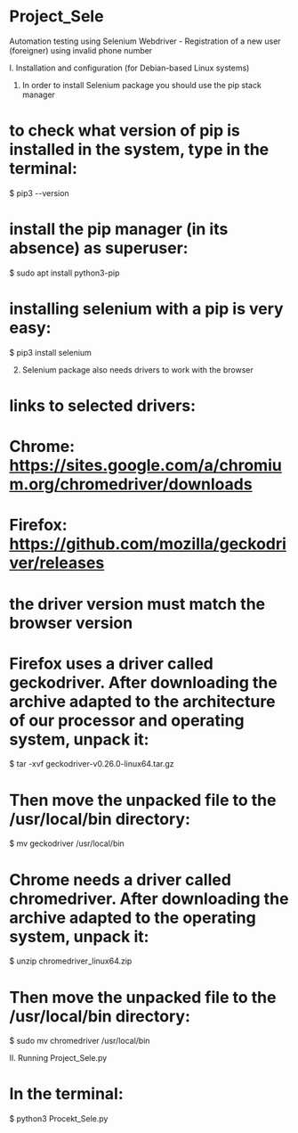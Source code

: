 # Project_Sele
Automation testing using Selenium Webdriver - Registration of a new user (foreigner) using invalid phone number

I. Installation and configuration (for Debian-based Linux systems)

1. In order to install Selenium package you should use the pip stack manager
# to check what version of pip is installed in the system, type in the terminal:
$ pip3 --version

# install the pip manager (in its absence) as superuser:
$ sudo apt install python3-pip

# installing selenium with a pip is very easy:
$ pip3 install selenium

2. Selenium package also needs drivers to work with the browser
# links to selected drivers:
# Chrome: https://sites.google.com/a/chromium.org/chromedriver/downloads
# Firefox: https://github.com/mozilla/geckodriver/releases
# the driver version must match the browser version

# Firefox uses a driver called geckodriver. After downloading the archive adapted to the architecture of our processor and operating system, unpack it:
$ tar -xvf geckodriver-v0.26.0-linux64.tar.gz
# Then move the unpacked file to the /usr/local/bin directory:
$ mv geckodriver /usr/local/bin

# Chrome needs a driver called chromedriver. After downloading the archive adapted to the operating system, unpack it:
$ unzip chromedriver_linux64.zip
# Then move the unpacked file to the /usr/local/bin directory:
$ sudo mv chromedriver /usr/local/bin

II. Running Project_Sele.py
# In the terminal:
$ python3 Procekt_Sele.py




